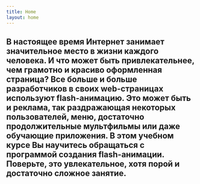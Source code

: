 ```yaml
---
title: Home
layout: home
---
```

В настоящее время Интернет занимает значительное место в жизни каждого человека. И что может быть привлекательнее, чем грамотно и красиво оформленная страница? Все больше и больше разработчиков в своих web-страницах используют flash-анимацию. Это может быть и реклама, так раздражающая некоторых пользователей, меню, достаточно продолжительные мультфильмы или даже обучающие приложения. В этом учебном курсе Вы научитесь обращаться с программой создания flash-анимации. Поверьте, это увлекательное, хотя порой и достаточно сложное занятие. 
----

[^1]: [It can take up to 10 minutes for changes to your site to publish after you push the changes to GitHub](https://docs.github.com/en/pages/setting-up-a-github-pages-site-with-jekyll/creating-a-github-pages-site-with-jekyll#creating-your-site).

[Just the Docs]: https://just-the-docs.github.io/just-the-docs/
[GitHub Pages]: https://docs.github.com/en/pages
[README]: https://github.com/just-the-docs/just-the-docs-template/blob/main/README.md
[Jekyll]: https://jekyllrb.com
[GitHub Pages / Actions workflow]: https://github.blog/changelog/2022-07-27-github-pages-custom-github-actions-workflows-beta/
[use this template]: https://github.com/just-the-docs/just-the-docs-template/generate
